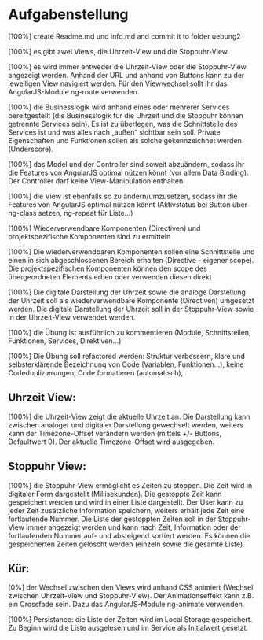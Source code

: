 Aufgabenstellung 
=================

[100%] create Readme.md und info.md and commit it to folder uebung2

[100%] es gibt zwei Views, die Uhrzeit-View und die Stoppuhr-View

[100%] es wird immer entweder die Uhrzeit-View oder die Stoppuhr-View angezeigt werden. Anhand der URL und anhand von Buttons kann zu der jeweiligen View navigiert werden. Für den Viewwechsel sollt ihr das AngularJS-Module ng-route verwenden.

[100%] die Businesslogik wird anhand eines oder mehrerer Services bereitgestellt (die Businesslogik für die Uhrzeit und die Stoppuhr können getrennte Services sein). Es ist zu überlegen, was die Schnittstelle des Services ist und was alles nach „außen“ sichtbar sein soll. Private Eigenschaften und Funktionen sollen als solche gekennzeichnet werden (Underscore).

[100%] das Model und der Controller sind soweit abzuändern, sodass ihr die Features von AngularJS optimal nützen könnt (vor allem Data Binding). Der Controller darf keine View-Manipulation enthalten.

[100%] die View ist ebenfalls so zu ändern/umzusetzen, sodass ihr die Features von AngularJS optimal nützen könnt (Aktivstatus bei Button über ng-class setzen, ng-repeat für Liste...)

[100%] Wiederverwendbare Komponenten (Directiven) und projektspezifische Komponenten sind zu ermitteln

[100%] Die wiederverwendbaren Komponenten sollen eine Schnittstelle und einen in sich abgeschlossenen Bereich erhalten (Directive - eigener scope). Die projektspezifischen Komponenten können den scope des übergeordneten Elements erben oder verwenden diesen direkt

[100%] Die digitale Darstellung der Uhrzeit sowie die analoge Darstellung der Uhrzeit soll als wiederverwendbare Komponente (Directiven) umgesetzt werden. Die digitale Darstellung der Uhrzeit soll in der Stoppuhr-View sowie in der Uhrzeit-View verwendet werden.

[100%] die Übung ist ausführlich zu kommentieren (Module, Schnittstellen, Funktionen, Services, Direktiven...)

[100%] Die Übung soll refactored werden: Struktur verbessern, klare und selbsterklärende Bezeichnung von Code (Variablen, Funktionen...), keine Codeduplizierungen, Code formatieren (automatisch),...

Uhrzeit View:
--------------

[100%] die Uhrzeit-View zeigt die aktuelle Uhrzeit an. Die Darstellung kann zwischen analoger und digitaler Darstellung gewechselt werden, weiters kann der Timezone-Offset verändern werden (mittels +/- Buttons, Defaultwert 0). Der aktuelle Timezone-Offset wird ausgegeben.

Stoppuhr View:
--------------

 [100%] die Stoppuhr-View ermöglicht es Zeiten zu stoppen. Die Zeit wird in digitaler Form dargestellt (Millisekunden). Die gestoppte Zeit kann gespeichert werden und wird in einer Liste dargestellt. Der User kann zu jeder Zeit zusätzliche Information speichern, weiters erhält jede Zeit eine fortlaufende Nummer. Die Liste der gestoppten Zeiten soll in der Stoppuhr-View immer angezeigt werden und kann nach Zeit, Information oder der fortlaufenden Nummer auf- und absteigend sortiert werden. Es können die gespeicherten Zeiten gelöscht werden (einzeln sowie die gesamte Liste).




 Kür:
--------------

 [0%] der Wechsel zwischen den Views wird anhand CSS animiert (Wechsel zwischen Uhrzeit-View und Stoppuhr-View). Der Animationseffekt kann z.B. ein Crossfade sein. Dazu das AngularJS-Module ng-animate verwenden.

 [100%] Persistance: die Liste der Zeiten wird im Local Storage gespeichert. Zu Beginn wird die Liste ausgelesen und im Service als Initialwert gesetzt.


